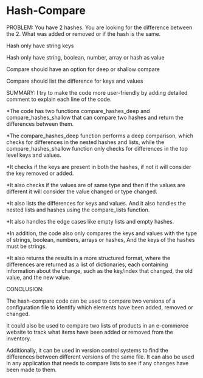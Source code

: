 # Hash-Compare

PROBLEM:
You have 2 hashes. You are looking for the difference between the 2. What was added or removed or if the hash is the same.

Hash only have string keys

Hash only have string, boolean, number, array or hash as value

Compare should have an option for deep or shallow compare

Compare should list the difference for keys and values

SUMMARY:
I try to make the code more user-friendly by adding detailed comment to explain each line of the code.

*The code has two functions compare_hashes_deep and compare_hashes_shallow that can compare two hashes and return the differences between them. 

*The compare_hashes_deep function performs a deep comparison, which checks for differences in the nested hashes and lists, while the compare_hashes_shallow function only checks for differences in the top level keys and values.

*It checks if the keys are present in both the hashes, if not it will consider the key removed or added.

*It also checks if the values are of same type and then if the values are different it will consider the value changed or type changed.

*It also lists the differences for keys and values. And it also handles the nested lists and hashes using the compare_lists function.

*It also handles the edge cases like empty lists and empty hashes.

*In addition, the code also only compares the keys and values with the type of strings, boolean, numbers, arrays or hashes, And the keys of the hashes must be strings.

*It also returns the results in a more structured format, where the differences are returned as a list of dictionaries, each containing information about the change, such as the key/index that changed, the old value, and the new value.


CONCLUSION:

The hash-compare code can be used to compare two versions of a configuration file to identify which elements have been added, removed or changed. 

It could also be used to compare two lists of products in an e-commerce website to track what items have been added or removed from the inventory.

Additionally, it can be used in version control systems to find the differences between different versions of the same file. It can also be used in any application that needs to compare lists to see if any changes have been made to them.

